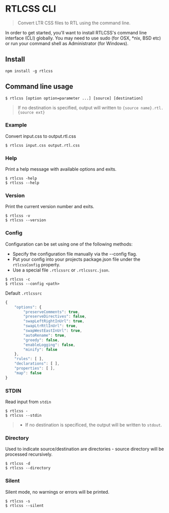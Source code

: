 RTLCSS CLI
======

> Convert LTR CSS files to RTL using the command line.

In order to get started, you'll want to install RTLCSS's command line interface (CLI) globally. You may need to use sudo (for OSX, *nix, BSD etc) or run your command shell as Administrator (for Windows).


## Install
    npm install -g rtlcss

## Command line usage
```
$ rtlcss [option option=parameter ...] [source] [destination]
```
> If no destination is specified, output will written to `{source name}.rtl.{source ext}`


### Example
Convert input.css to output.rtl.css
```
$ rtlcss input.css output.rtl.css
```


### Help
Print a help message with available options and exits.
```
$ rtlcss -help
$ rtlcss --help

```

### Version
Print the current version number and exits.
```
$ rtlcss -v
$ rtlcss --version
```

### Config
Configuration can be set using one of the following methods:

* Specify the configuration file manually via the --config flag.
* Put your config into your projects package.json file under the `rtlcssConfig` property.
* Use a special file `.rtlcssrc` or `.rtlcssrc.json`.

```
$ rtlcss -c
$ rtlcss --config <path>
```

Default `.rtlcssrc`
```JAVASCRIPT
{
    "options": {
        "preserveComments": true,
        "preserveDirectives": false,
        "swapLeftRightInUrl": true,
        "swapLtrRtlInUrl": true,
        "swapWestEastInUrl": true,
        "autoRename": true,
        "greedy": false,
        "enableLogging": false,
        "minify": false
    },
    "rules": [ ],
    "declarations": [ ],
    "properties": [ ],
    "map": false
}
```

### STDIN
Read input from `stdin`
```
$ rtlcss -
$ rtlcss --stdin
```
> - If no destination is specificed, the output will be written to  `stdout`.

### Directory
Used to indicate source/destination are directories - source directory will be processed recursively.
```
$ rtlcss -d
$ rtlcss --directory
```

### Silent
Silent mode, no warnings or errors will be printed.
```
$ rtlcss -s
$ rtlcss --silent
```
